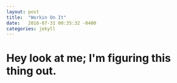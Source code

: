 ```yaml
---
layout: post
title:  "Workin On It"
date:   2016-07-31 00:35:32 -0400
categories: jekyll
---
```


# Hey look at me; I'm figuring this thing out.
